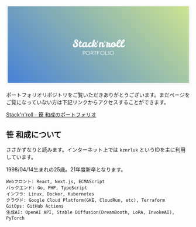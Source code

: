 ![LOGO](https://raw.githubusercontent.com/kznrluk/stacknroll/doc-img/doc-logo.png)

ポートフォリオリポジトリをご覧いただきありがとうございます。まだページをご覧になっていない方は下記リンクからアクセスすることができます。

[Stack'n'roll - 笹 和成のポートフォリオ](https://stack.anyfrog.net/)


## 笹 和成について
ささかずなりと読みます。インターネット上では `kznrluk` というIDを主に利用しています。

1998/04/14生まれの25歳。21年度新卒となります。

```
Webフロント: React, Next.js, ECMAScript
バックエンド: Go, PHP, TypeScript
インフラ: Linux, Docker, Kubernetes
クラウド: Google Cloud Platform(GKE, CloudRun, etc), Terraform
GitOps: GitHub Actions
生成AI: OpenAI API, Stable Diffusion(DreamBooth, LoRA, InvokeAI), PyTorch
```